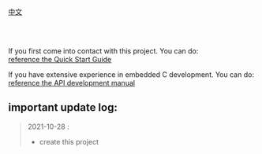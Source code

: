 <br/>
<br/>


[中文](README_CN.md)

<br />
<br />

If you first come into contact with this project. You can do:  
[reference the Quick Start Guide](https://www.easy-eai.com/document_details/3/7)

If you have extensive experience in embedded C development. You can do:  
[reference the API development manual](https://www.easy-eai.com/document_details/3/7)


important update log:
---
> 2021-10-28 : 
> * create this project

